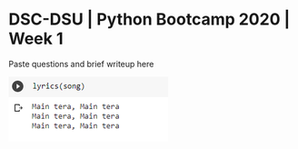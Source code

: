# DSC-DSU | Python Bootcamp 2020 | Week 1

Paste questions and brief writeup here

![](week_1/OUTPUT2.png)
